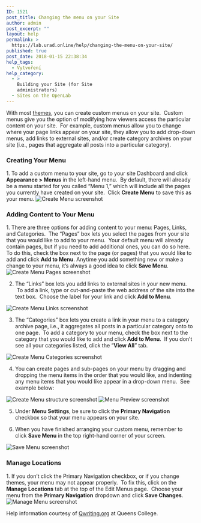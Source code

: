 ```yaml
---
ID: 1521
post_title: Changing the menu on your Site
author: admin
post_excerpt: ""
layout: help
permalink: >
  https://lab.urad.online/help/changing-the-menu-on-your-site/
published: true
post_date: 2018-01-15 22:38:34
help_tags:
  - Vytvoření
help_category:
  - >
    Building your Site (for Site
    administrators)
  - Sites on the OpenLab
---
```

With most <a title="Changing the appearance of your Site with themes" href="https://lab.urad.online/blog/help/changing-the-appearance-of-your-site-with-themes/">themes</a>, you can create custom menus on your site.  Custom menus give you the option of modifying how viewers access the particular content on your site.  For example, custom menus allow you to change where your page links appear on your site, they allow you to add drop-down menus, add links to external sites, and/or create category archives on your site (i.e., pages that aggregate all posts into a particular category).
<h3>Creating Your Menu</h3>
1. To add a custom menu to your site, go to your site Dashboard and click <strong>Appearance &gt; Menus</strong> in the left-hand menu.  By default, there will already be a menu started for you called “Menu 1,” which will include all the pages you currently have created on your site.  Click <strong>Create Menu</strong> to save this as your menu.

<img class="alignnone wp-image-7904 size-large" src="https://openlab.citytech.cuny.edu/wp-content/uploads/2012/08/Menus_1-1024x352.png" alt="Create Menu screenshot" />
<h3>Adding Content to Your Menu</h3>
1. There are three options for adding content to your menu: Pages, Links, and Categories.  The “Pages” box lets you select the pages from your site that you would like to add to your menu.  Your default menu will already contain pages, but if you need to add additional ones, you can do so here.  To do this, check the box next to the page (or pages) that you would like to add and click <strong>Add to Menu</strong>. Anytime you add something new or make a change to your menu, it’s always a good idea to click <strong>Save Menu</strong>.

<img class="alignnone wp-image-7907 size-full" src="https://openlab.citytech.cuny.edu/wp-content/uploads/2012/08/Menus_3.png" alt="Create Menu Pages screenshot" />

2. The “Links” box lets you add links to external sites in your new menu.  To add a link, type or cut-and-paste the web address of the site into the text box.  Choose the label for your link and click <strong>Add to Menu</strong>.

<img class="alignnone wp-image-7908 size-full" src="https://openlab.citytech.cuny.edu/wp-content/uploads/2012/08/Menus_4.png" alt="Create Menu Links screenshot" />

3. The “Categories” box lets you create a link in your menu to a category archive page, i.e., it aggregates all posts in a particular category onto to one page.  To add a category to your menu, check the box next to the category that you would like to add and click<strong> Add to Menu</strong>.  If you don’t see all your categories listed, click the “<strong>View All</strong>” tab.

<img class="alignnone wp-image-7909 size-full" src="https://openlab.citytech.cuny.edu/wp-content/uploads/2012/08/Menus_5.png" alt="Create Menu Categories screenshot" />

4. You can create pages and sub-pages on your menu by dragging and dropping the menu items in the order that you would like, and indenting any menu items that you would like appear in a drop-down menu.  See example below:

<img class="alignnone wp-image-7910 size-large" src="https://openlab.citytech.cuny.edu/wp-content/uploads/2012/08/Menus_6-1024x284.png" alt="Create Menu structure screenshot" />

<img class="alignnone wp-image-7911 size-full" src="https://openlab.citytech.cuny.edu/wp-content/uploads/2012/08/Menus_7.png" alt="Menu Preview screenshot" />

5. Under <strong>Menu Settings</strong>, be sure to click the <strong>Primary Navigation</strong> checkbox so that your menu appears on your site.

6. When you have finished arranging your custom menu, remember to click <strong>Save Menu</strong> in the top right-hand corner of your screen.

<img class="alignnone wp-image-7912 size-full" src="https://openlab.citytech.cuny.edu/wp-content/uploads/2012/08/Menus_8.png" alt="Save Menu screenshot" />
<h3>Manage Locations</h3>
1. If you don’t click the Primary Navigation checkbox, or if you change themes, your menu may not appear properly.  To fix this, click on the <strong>Manage Locations</strong> tab at the top of the Edit Menus page.  Choose your menu from the <strong>Primary Navigation</strong> dropdown and click <strong>Save Changes</strong>.

<img class="alignnone wp-image-7913 size-full" src="https://openlab.citytech.cuny.edu/wp-content/uploads/2012/08/Menus_9.png" alt="Manage Menu screenshot" />

Help information courtesy of <a href="http://help.qwriting.org" target="_blank" rel="noopener">Qwriting.org</a> at Queens College.